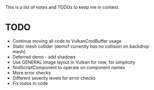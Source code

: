 This is a list of notes and TODOs to keep me in context.

# TODO

* Continue moving all code to VulkanCmdBuffer usage
* Static mesh collider (demo1 currently has no collision on backdrop mesh)
* Deferred demo - add shadows
* Use GENERAL image layout in Vulkan for now, for simplicity
* findScriptComponent to operate on component names
* More error checks
* Different severity levels for error checks
* Fix todos in code